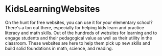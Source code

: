 # KidsLearningWebsites
On the hunt for free websites, you can use it for your elementary school? There's a ton out there, especially for helping kids learn and practice literacy and math skills. Out of the hundreds of websites for learning and to engage students and their pedagogical value as well as their utility in the classroom. These websites are here to help them pick up new skills and build solid foundations in math, science, and reading.
